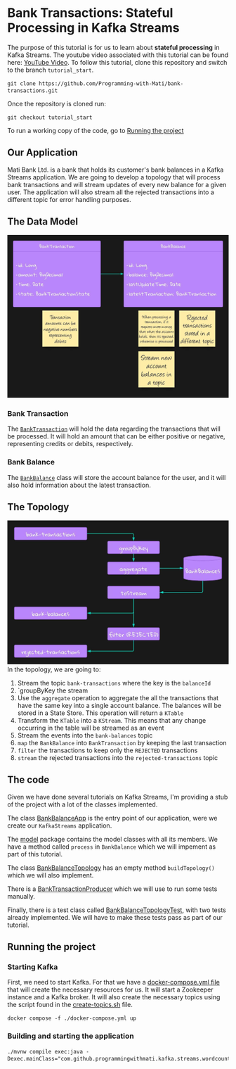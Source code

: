 # Bank Transactions: Stateful Processing in Kafka Streams

The purpose of this tutorial is for us to learn about **stateful processing** in Kafka Streams.
The youtube video associated with this tutorial can be found here: [YouTube Video](https://youtube.com/asdafsfas). To follow this tutorial, clone this repository and switch to the branch `tutorial_start`.

```shell
git clone https://github.com/Programming-with-Mati/bank-transactions.git
```
Once the repository is cloned run:
```shell
git checkout tutorial_start
```
To run a working copy of the code, go to [Running the project](#running-the-project)

## Our Application
Mati Bank Ltd. is a bank that holds its customer's bank balances in a Kafka Streams application. We are going to develop a topology that will process bank transactions and will stream updates of every new balance for a given user. The application will also stream all the rejected transactions into a different topic for error handling purposes.

## The Data Model
![DataModel](docs/dataModel.jpeg)

### Bank Transaction
The [`BankTransaction`](src/main/java/com/github/programmingwithmati/model/BankTransaction.java) will hold the data regarding the transactions that will be processed. It will hold an amount that can be either positive or negative, representing credits or debits, respectively.
### Bank Balance
The [`BankBalance`](src/main/java/com/github/programmingwithmati/model/BankBalance.java) class will store the account balance for the user, and it will also hold information about the latest transaction.

## The Topology
![DataModel](docs/Topology.jpeg)
In the topology, we are going to:
1. Stream the topic `bank-transactions` where the key is the `balanceId`
2. `groupByKey the stream
3. Use the `aggregate` operation to aggregate the all the transactions that have the same key into a single account balance. The balances will be stored in a State Store. This operation will return a `KTable`
4. Transform the `KTable` into a `KStream`. This means that any change occurring in the table will be streamed as an event
5. Stream the events into the `bank-balances` topic
6. `map` the `BankBalance` into `BankTransaction` by keeping the last transaction
7. `filter` the transactions to keep only the `REJECTED` transactions
8. `stream` the rejected transactions into the `rejected-transactions` topic

## The code
Given we have done several tutorials on Kafka Streams, I'm providing a stub of the project with a lot of the classes implemented.

The class [BankBalanceApp](src/main/java/com/github/programmingwithmati/BankBalanceApp.java) is the entry point of our application, were we create our `KafkaStreams` application.

The [model](src/main/java/com/github/programmingwithmati/model) package contains the model classes with all its members. We have a method called `process` in `BankBalance` which we will impement as part of this tutorial.

The class [BankBalanceTopology](src/main/java/com/github/programmingwithmati/topology/BankBalanceTopology.java) has an empty method `buildTopology()` which we will also implement.

There is a [BankTransactionProducer](src/main/java/com/github/programmingwithmati/BankTransactionProducer.java) which we will use to run some tests manually.

Finally, there is a test class called [BankBalanceTopologyTest](src/test/java/com/github/programmingwithmati/topology/BankBalanceTopologyTest.java), with two tests already implemented. We will have to make these tests pass as part of our tutorial.

## Running the project

### Starting Kafka
First, we need to start Kafka. For that we have a [docker-compose.yml file](docker-compose.yml) that will create the necessary resources for us. It will start a Zookeeper instance and a Kafka broker. It will also create the necessary topics using the script found in the [create-topics.sh](./scripts/create-topics.sh) file.
```shell
docker compose -f ./docker-compose.yml up
```
### Building and starting the application
```shell
./mvnw compile exec:java -Dexec.mainClass="com.github.programmingwithmati.kafka.streams.wordcount.VoiceCommandParserApp"
```
